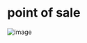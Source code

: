 # point of sale

![image](https://github.com/user-attachments/assets/7982dfcb-f353-46ec-8393-26fdee7a9c8e)

